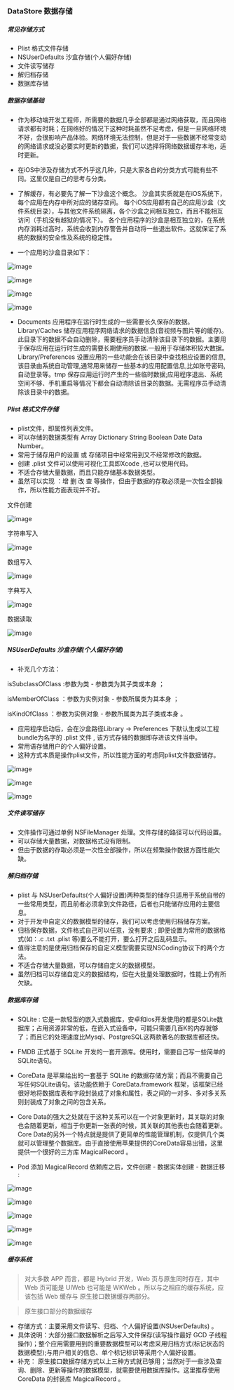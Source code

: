 ### DataStore 数据存储

##### 常见存储方式
* Plist 格式文件存储
* NSUserDefaults 沙盒存储(个人偏好存储)
* 文件读写储存
* 解归档存储
* 数据库存储

##### 数据存储基础
* 作为移动端开发工程师，所需要的数据几乎全部都是通过网络获取，而且网络请求都有时耗；在网络好的情况下这种时耗虽然不足考虑，但是一旦网络环境不好，会很影响产品体验。网络环境无法控制，但是对于一些数据不经常变动的网络请求或没必要实时更新的数据，我们可以选择将网络数据缓存本地，适时更新。
* 在iOS中涉及存储方式不外乎这几种，只是大家各自的分类方式可能有些不同。这里仅是自己的思考与分类。
* 了解缓存，有必要先了解一下沙盒这个概念。
沙盒其实质就是在iOS系统下，每个应用在内存中所对应的储存空间。
每个iOS应用都有自己的应用沙盒（文件系统目录），与其他文件系统隔离，各个沙盒之间相互独立，而且不能相互访问（手机没有越狱的情况下）。
各个应用程序的沙盒是相互独立的，在系统内存消耗过高时，系统会收到内存警告并自动将一些退出软件。这就保证了系统的数据的安全性及系统的稳定性。

* 一个应用的沙盒目录如下：

![image](https://github.com/itwyhuaing/OC-WYH/blob/master/DataStore/image/sh1.png)

![image](https://github.com/itwyhuaing/OC-WYH/blob/master/DataStore/image/sh2.png)

![image](https://github.com/itwyhuaing/OC-WYH/blob/master/DataStore/image/sh3.png)

![image](https://github.com/itwyhuaing/OC-WYH/blob/master/DataStore/image/sh4.png)

* Documents 应用程序在运行时生成的一些需要长久保存的数据。Library/Caches 储存应用程序网络请求的数据信息(音视频与图片等的缓存)。此目录下的数据不会自动删除，需要程序员手动清除该目录下的数据。主要用于保存应用在运行时生成的需要长期使用的数据.一般用于存储体积较大数据。Library/Preferences 设置应用的一些功能会在该目录中查找相应设置的信息,该目录由系统自动管理,通常用来储存一些基本的应用配置信息,比如账号密码,自动登录等。tmp 保存应用运行时产生的一些临时数据;应用程序退出、系统空间不够、手机重启等情况下都会自动清除该目录的数据。无需程序员手动清除该目录中的数据。

##### Plist 格式文件存储
* plist文件，即属性列表文件。
* 可以存储的数据类型有 Array Dictionary String Boolean Date Data Number。
* 常用于储存用户的设置 或 存储项目中经常用到又不经常修改的数据。
* 创建 .plist 文件可以使用可视化工具即Xcode ,也可以使用代码。
* 不适合存储大量数据，而且只能存储基本数据类型。
* 虽然可以实现 ：增 删 改 查 等操作，但由于数据的存取必须是一次性全部操作，所以性能方面表现并不好。

文件创建

![image](https://github.com/itwyhuaing/OC-WYH/blob/master/DataStore/image/plist_create.png)


字符串写入

![image](https://github.com/itwyhuaing/OC-WYH/blob/master/DataStore/image/plist_string_write.png)


数组写入

![image](https://github.com/itwyhuaing/OC-WYH/blob/master/DataStore/image/plist_arr_write.png)


字典写入

![image](https://github.com/itwyhuaing/OC-WYH/blob/master/DataStore/image/plist_dic_write.png)


数据读取

![image](https://github.com/itwyhuaing/OC-WYH/blob/master/DataStore/image/plist_read.png)


##### NSUserDefaults 沙盒存储(个人偏好存储)
* 补充几个方法：

isSubclassOfClass :参数为类 - 参数类为其子类或本身 ；

isMemberOfClass   ：参数为实例对象 - 参数所属类为其本身 ；

isKindOfClass     ：参数为实例对象 - 参数所属类为其子类或本身 。

* 应用程序启动后，会在沙盒路径Library -> Preferences 下默认生成以工程bundle为名字的 .plist 文件 , 该方式存储的数据即存进该文件当中。
* 常用语存储用户的个人偏好设置。
* 这种方式本质是操作plist文件，所以性能方面的考虑同plist文件数据储存。

![image](https://github.com/itwyhuaing/OC-WYH/blob/master/DataStore/image/default_write_before.png)

![image](https://github.com/itwyhuaing/OC-WYH/blob/master/DataStore/image/default_write_after.png)

![image](https://github.com/itwyhuaing/OC-WYH/blob/master/DataStore/image/default_read.png)


##### 文件读写储存
* 文件操作可通过单例 NSFileManager 处理。文件存储的路径可以代码设置。
* 可以存储大量数据，对数据格式没有限制。
* 但由于数据的存取必须是一次性全部操作，所以在频繁操作数据方面性能欠缺。

##### 解归档存储
* plist 与 NSUserDefaults(个人偏好设置)两种类型的储存只适用于系统自带的一些常用类型，而且前者必须拿到文件路径，后者也只能储存应用的主要信息。
* 对于开发中自定义的数据模型的储存，我们可以考虑使用归档储存方案。
* 归档保存数据，文件格式自己可以任意，没有要求 ; 即便设置为常用的数据格式(如：.c .txt .plist 等)要么不能打开，要么打开之后乱码显示。
* 值得注意的是使用归档保存的自定义模型需要实现NSCoding协议下的两个方法。
* 不适合存储大量数据，可以存储自定义的数据模型。
* 虽然归档可以存储自定义的数据结构，但在大批量处理数据时，性能上仍有所欠缺。

##### 数据库存储
* SQLite : 它是一款轻型的嵌入式数据库，安卓和ios开发使用的都是SQLite数据库；占用资源非常的低，在嵌入式设备中，可能只需要几百K的内存就够了；而且它的处理速度比Mysql、PostgreSQL这两款著名的数据库都还快。
* FMDB 正式基于 SQLite 开发的一套开源库。使用时，需要自己写一些简单的SQLite语句。
* CoreData 是苹果给出的一套基于 SQLite 的数据存储方案；而且不需要自己写任何SQLite语句。该功能依赖于 CoreData.framework 框架，该框架已经很好地将数据库表和字段封装成了对象和属性，表之间的一对多、多对多关系则封装成了对象之间的包含关系。
* Core Data的强大之处就在于这种关系可以在一个对象更新时，其关联的对象也会随着更新，相当于你更新一张表的时候，其关联的其他表也会随着更新。Core Data的另外一个特点就是提供了更简单的性能管理机制，仅提供几个类就可以管理整个数据库。由于直接使用苹果提供的CoreData容易出错，这里提供一个很好的三方库 MagicalRecord 。

* Pod 添加 MagicalRecord 依赖库之后，文件创建 - 数据实体创建 - 数据迁移 :

![image](https://github.com/itwyhuaing/OC-WYH/blob/master/DataStore/image/cd1.png)

![image](https://github.com/itwyhuaing/OC-WYH/blob/master/DataStore/image/cd2.png)

![image](https://github.com/itwyhuaing/OC-WYH/blob/master/DataStore/image/cd3.png)

![image](https://github.com/itwyhuaing/OC-WYH/blob/master/DataStore/image/cd4.png)

![image](https://github.com/itwyhuaing/OC-WYH/blob/master/DataStore/image/cd5.png)


##### 缓存系统

> 对大多数 APP 而言，都是 Hybrid 开发，Web 页与原生同时存在，其中 Web 页可能是 UIWeb 也可能是 WKWeb 。所以与之相应的缓存系统，应该包括 Web 缓存与 原生接口数据缓存两部分。

> 原生接口部分的数据缓存
   * 存储方式：主要采用文件读写、归档、个人偏好设置(NSUserDefaults) 。
   * 具体说明：大部分接口数据解析之后写入文件保存(读写操作最好 GCD 子线程操作)；整个应用需要用到的重要数据模型可以考虑采用归档方式(标记状态的数据模型);与用户相关的信息、单个标记标识等采用个人偏好设置。
   * 补充： 原生接口数据存储方式以上三种方式就已够用；当然对于一些涉及查询、删除、更新等操作的数据模型，就需要使用数据库操作。这里推荐使用 CoreData 的封装库 MagicalRecord 。
